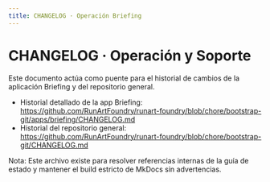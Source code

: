 ```yaml
---
title: CHANGELOG · Operación Briefing
---
```


# CHANGELOG · Operación y Soporte

Este documento actúa como puente para el historial de cambios de la aplicación Briefing y del repositorio general.

- Historial detallado de la app Briefing: https://github.com/RunArtFoundry/runart-foundry/blob/chore/bootstrap-git/apps/briefing/CHANGELOG.md
- Historial del repositorio general: https://github.com/RunArtFoundry/runart-foundry/blob/chore/bootstrap-git/CHANGELOG.md

Nota: Este archivo existe para resolver referencias internas de la guía de estado y mantener el build estricto de MkDocs sin advertencias.
